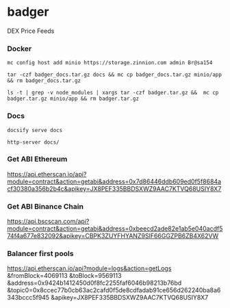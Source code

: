 # badger
DEX Price Feeds

### Docker

```
mc config host add minio https://storage.zinnion.com admin Br@sa154

tar -czf badger_docs.tar.gz docs && mc cp badger_docs.tar.gz minio/app && rm badger_docs.tar.gz

ls -t | grep -v node_modules | xargs tar -czf badger.tar.gz &&  mc cp badger.tar.gz minio/app && rm badger.tar.gz
```

### Docs

```
docsify serve docs

http-server docs/
```

### Get ABI Ethereum

https://api.etherscan.io/api?module=contract&action=getabi&address=0x7d86446ddb609ed0f5f8684acf30380a356b2b4c&apikey=JX8PEF335BBDSXWZ9AAC7KTVQ68USIY8X7

### Get ABI Binance Chain

https://api.bscscan.com/api?module=contract&action=getabi&address=0xbeecd2ade82e1ab5e040acdf574f4a677e832092&apikey=CBPK3ZUYFHYANZ9SIF66GGZPB6ZB4X62VW


### Balancer first pools

https://api.etherscan.io/api?module=logs&action=getLogs
&fromBlock=4069113
&toBlock=9569113
&address=0x9424b1412450d0f8fc2255faf6046b98213b76bd
&topic0=0x8ccec77b0cb63ac2cafd0f5de8cdfadab91ce656d262240ba8a6343bccc5f945
&apikey=JX8PEF335BBDSXWZ9AAC7KTVQ68USIY8X7
